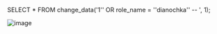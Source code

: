 SELECT * FROM change_data('1'' OR role_name = ''dianochka'' -- ', 1);

![image](https://user-images.githubusercontent.com/56130345/206293030-86d5d8ff-932a-4b3c-82bc-e996aa1b606b.png)

